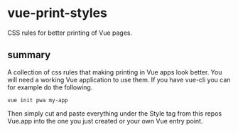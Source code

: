 # vue-print-styles

CSS rules for better printing of Vue pages.

## summary

A collection of css rules that making printing in Vue apps look better.  You will need a working Vue application to use them.  If you have vue-cli you can for example do the following.

```
vue init pwa my-app
```

Then simply cut and paste everything under the Style tag from this repos Vue.app into the one you just created or your own Vue entry point.

